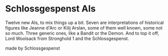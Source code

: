 # Schlossgespenst AIs  
Twelve new AIs, to mix things up a bit. Seven are interpretations of historical figures like Jeanne d'Arc or Kilij Arslan, some of them well known, some not so much. Three generic ones, like a Bandit or the Demon. And to top it off, Lord Woolsack from Stronghold 1 and the Schlossgespenst.

made by Schlossgespenst
